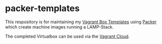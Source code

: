 # packer-templates

This respository is for maintaining my [Vagrant Box Templates](https://github.com/manhart/packer-templates) using [Packer](https://packer.io) which create machine images running a LAMP-Stack.

The completed Virtualbox can be used via the [Vagrant Cloud](https://app.vagrantup.com/manhart/boxes/lamp").
